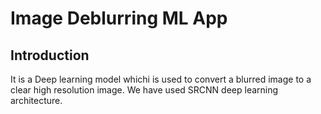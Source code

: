 # Image Deblurring ML App

## Introduction

It is a Deep learning model whichi is used to convert a blurred image to a clear high resolution image.
We have used SRCNN deep learning architecture.
